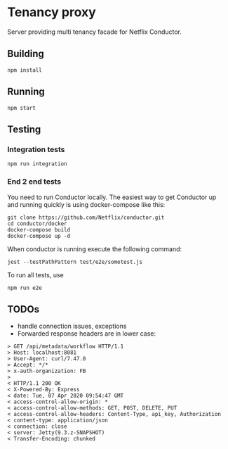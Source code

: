 # Tenancy proxy
Server providing multi tenancy facade for Netflix Conductor.

## Building
```
npm install
```
## Running
```
npm start
```

## Testing

### Integration tests
```
npm run integration
```


### End 2 end tests
You need to run Conductor locally. The easiest
way to get Conductor up and running quickly is using
docker-compose like this:
```
git clone https://github.com/Netflix/conductor.git
cd conductor/docker
docker-compose build
docker-compose up -d
```
When conductor is running execute the following command:


```
jest --testPathPattern test/e2e/sometest.js
```
To run all tests, use
```
npm run e2e
```


## TODOs
* handle connection issues, exceptions
* Forwarded response headers are in lower case:
```
> GET /api/metadata/workflow HTTP/1.1
> Host: localhost:8081
> User-Agent: curl/7.47.0
> Accept: */*
> x-auth-organization: FB
>
< HTTP/1.1 200 OK
< X-Powered-By: Express
< date: Tue, 07 Apr 2020 09:54:47 GMT
< access-control-allow-origin: *
< access-control-allow-methods: GET, POST, DELETE, PUT
< access-control-allow-headers: Content-Type, api_key, Authorization
< content-type: application/json
< connection: close
< server: Jetty(9.3.z-SNAPSHOT)
< Transfer-Encoding: chunked
```
